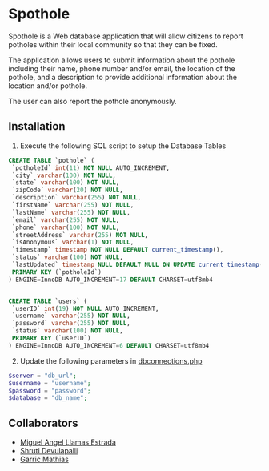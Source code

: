 # Spothole

Spothole is a Web database application that will allow citizens to report potholes within their local community so that they can be fixed. 

The application allows users to submit information about the pothole including their name, phone number and/or email, the location of the pothole, and a description to provide additional information about the location and/or pothole. 

The user can also report the pothole anonymously.

## Installation

1. Execute the following SQL script to setup the Database Tables


```sql
CREATE TABLE `pothole` (
 `potholeId` int(11) NOT NULL AUTO_INCREMENT,
 `city` varchar(100) NOT NULL,
 `state` varchar(100) NOT NULL,
 `zipCode` varchar(20) NOT NULL,
 `description` varchar(255) NOT NULL,
 `firstName` varchar(255) NOT NULL,
 `lastName` varchar(255) NOT NULL,
 `email` varchar(255) NOT NULL,
 `phone` varchar(100) NOT NULL,
 `streetAddress` varchar(255) NOT NULL,
 `isAnonymous` varchar(1) NOT NULL,
 `timestamp` timestamp NOT NULL DEFAULT current_timestamp(),
 `status` varchar(100) NOT NULL,
 `lastUpdated` timestamp NULL DEFAULT NULL ON UPDATE current_timestamp(),
 PRIMARY KEY (`potholeId`)
) ENGINE=InnoDB AUTO_INCREMENT=17 DEFAULT CHARSET=utf8mb4


CREATE TABLE `users` (
 `userID` int(19) NOT NULL AUTO_INCREMENT,
 `username` varchar(255) NOT NULL,
 `password` varchar(255) NOT NULL,
 `status` varchar(100) NOT NULL,
 PRIMARY KEY (`userID`)
) ENGINE=InnoDB AUTO_INCREMENT=6 DEFAULT CHARSET=utf8mb4
```

2. Update the following parameters in [dbconnections.php](https://github.com/garricm/SPOTHOLE/tree/garric-assignment-1blob/master/dbconnection.php)

```php
$server = "db_url";
$username = "username";
$password = "password";
$database = "db_name";
``` 

## Collaborators
* [Miguel Angel Llamas Estrada](https://www.linkedin.com/in/miguel-angel-llamas-estrada)
* [Shruti Devulapalli](#)
* [Garric Mathias](https://www.linkedin.com/in/garric/)
